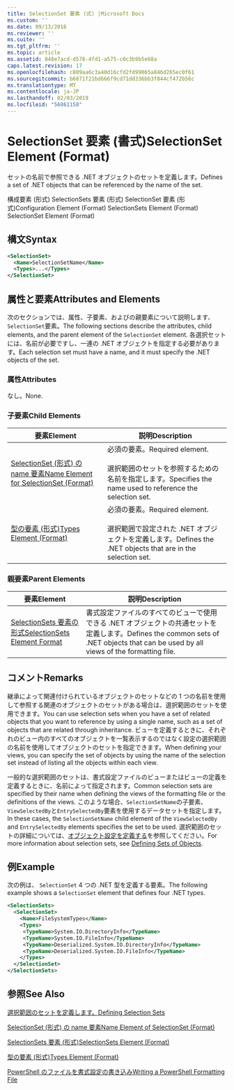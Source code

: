 ```yaml
---
title: SelectionSet 要素 (式) |Microsoft Docs
ms.custom: ''
ms.date: 09/13/2016
ms.reviewer: ''
ms.suite: ''
ms.tgt_pltfrm: ''
ms.topic: article
ms.assetid: 848e7acd-d578-4fd1-a575-c0c3b9b5e68a
caps.latest.revision: 17
ms.openlocfilehash: c809aa6c3a40d16cfd2fd99065a846d265ec0f61
ms.sourcegitcommit: b6871f21bd666f9cd71dd336bb3f844cf472b56c
ms.translationtype: MT
ms.contentlocale: ja-JP
ms.lasthandoff: 02/03/2019
ms.locfileid: "56861158"
---
```

# <a name="selectionset-element-format"></a><span data-ttu-id="2647b-102">SelectionSet 要素 (書式)</span><span class="sxs-lookup"><span data-stu-id="2647b-102">SelectionSet Element (Format)</span></span>

<span data-ttu-id="2647b-103">セットの名前で参照できる .NET オブジェクトのセットを定義します。</span><span class="sxs-lookup"><span data-stu-id="2647b-103">Defines a set of .NET objects that can be referenced by the name of the set.</span></span>

<span data-ttu-id="2647b-104">構成要素 (形式) SelectionSets 要素 (形式) SelectionSet 要素 (形式)</span><span class="sxs-lookup"><span data-stu-id="2647b-104">Configuration Element (Format) SelectionSets Element (Format) SelectionSet Element (Format)</span></span>

## <a name="syntax"></a><span data-ttu-id="2647b-105">構文</span><span class="sxs-lookup"><span data-stu-id="2647b-105">Syntax</span></span>

```xml
<SelectionSet>
  <Name>SelectionSetName</Name>
  <Types>...</Types>
</SelectionSet>
```

## <a name="attributes-and-elements"></a><span data-ttu-id="2647b-106">属性と要素</span><span class="sxs-lookup"><span data-stu-id="2647b-106">Attributes and Elements</span></span>

<span data-ttu-id="2647b-107">次のセクションでは、属性、子要素、およびの親要素について説明します、`SelectionSet`要素。</span><span class="sxs-lookup"><span data-stu-id="2647b-107">The following sections describe the attributes, child elements, and the parent element of the `SelectionSet` element.</span></span> <span data-ttu-id="2647b-108">各選択セットには、名前が必要ですし、一連の .NET オブジェクトを指定する必要があります。</span><span class="sxs-lookup"><span data-stu-id="2647b-108">Each selection set must have a name, and it must specify the .NET objects of the set.</span></span>

### <a name="attributes"></a><span data-ttu-id="2647b-109">属性</span><span class="sxs-lookup"><span data-stu-id="2647b-109">Attributes</span></span>

<span data-ttu-id="2647b-110">なし。</span><span class="sxs-lookup"><span data-stu-id="2647b-110">None.</span></span>

### <a name="child-elements"></a><span data-ttu-id="2647b-111">子要素</span><span class="sxs-lookup"><span data-stu-id="2647b-111">Child Elements</span></span>

|<span data-ttu-id="2647b-112">要素</span><span class="sxs-lookup"><span data-stu-id="2647b-112">Element</span></span>|<span data-ttu-id="2647b-113">説明</span><span class="sxs-lookup"><span data-stu-id="2647b-113">Description</span></span>|
|-------------|-----------------|
|[<span data-ttu-id="2647b-114">SelectionSet (形式) の name 要素</span><span class="sxs-lookup"><span data-stu-id="2647b-114">Name Element for SelectionSet (Format)</span></span>](./name-element-for-selectionset-format.md)|<span data-ttu-id="2647b-115">必須の要素。</span><span class="sxs-lookup"><span data-stu-id="2647b-115">Required element.</span></span><br /><br /> <span data-ttu-id="2647b-116">選択範囲のセットを参照するための名前を指定します。</span><span class="sxs-lookup"><span data-stu-id="2647b-116">Specifies the name used to reference the selection set.</span></span>|
|[<span data-ttu-id="2647b-117">型の要素 (形式)</span><span class="sxs-lookup"><span data-stu-id="2647b-117">Types Element (Format)</span></span>](./types-element-for-selectionset-format.md)|<span data-ttu-id="2647b-118">必須の要素。</span><span class="sxs-lookup"><span data-stu-id="2647b-118">Required element.</span></span><br /><br /> <span data-ttu-id="2647b-119">選択範囲で設定された .NET オブジェクトを定義します。</span><span class="sxs-lookup"><span data-stu-id="2647b-119">Defines the .NET objects that are in the selection set.</span></span>|

### <a name="parent-elements"></a><span data-ttu-id="2647b-120">親要素</span><span class="sxs-lookup"><span data-stu-id="2647b-120">Parent Elements</span></span>

|<span data-ttu-id="2647b-121">要素</span><span class="sxs-lookup"><span data-stu-id="2647b-121">Element</span></span>|<span data-ttu-id="2647b-122">説明</span><span class="sxs-lookup"><span data-stu-id="2647b-122">Description</span></span>|
|-------------|-----------------|
|[<span data-ttu-id="2647b-123">SelectionSets 要素の形式</span><span class="sxs-lookup"><span data-stu-id="2647b-123">SelectionSets Element Format</span></span>](./selectionsets-element-format.md)|<span data-ttu-id="2647b-124">書式設定ファイルのすべてのビューで使用できる .NET オブジェクトの共通セットを定義します。</span><span class="sxs-lookup"><span data-stu-id="2647b-124">Defines the common sets of .NET objects that can be used by all views of the formatting file.</span></span>|

## <a name="remarks"></a><span data-ttu-id="2647b-125">コメント</span><span class="sxs-lookup"><span data-stu-id="2647b-125">Remarks</span></span>

<span data-ttu-id="2647b-126">継承によって関連付けられているオブジェクトのセットなどの 1 つの名前を使用して参照する関連のオブジェクトのセットがある場合は、選択範囲のセットを使用できます。</span><span class="sxs-lookup"><span data-stu-id="2647b-126">You can use selection sets when you have a set of related objects that you want to reference by using a single name, such as a set of objects that are related through inheritance.</span></span> <span data-ttu-id="2647b-127">ビューを定義するときに、それぞれのビュー内のすべてのオブジェクトを一覧表示するのではなく設定の選択範囲の名前を使用してオブジェクトのセットを指定できます。</span><span class="sxs-lookup"><span data-stu-id="2647b-127">When defining your views, you can specify the set of objects by using the name of the selection set instead of listing all the objects within each view.</span></span>

<span data-ttu-id="2647b-128">一般的な選択範囲のセットは、書式設定ファイルのビューまたはビューの定義を定義するときに、名前によって指定されます。</span><span class="sxs-lookup"><span data-stu-id="2647b-128">Common selection sets are specified by their name when defining the views of the formatting file or the definitions of the views.</span></span> <span data-ttu-id="2647b-129">このような場合、`SelectionSetName`の子要素、`ViewSelectedBy`と`EntrySelectedBy`要素を使用するデータセットを指定します。</span><span class="sxs-lookup"><span data-stu-id="2647b-129">In these cases, the `SelectionSetName` child element of the `ViewSelectedBy` and `EntrySelectedBy` elements specifies the set to be used.</span></span> <span data-ttu-id="2647b-130">選択範囲のセットの詳細については、[オブジェクト設定を定義する](./defining-selection-sets.md)を参照してください。</span><span class="sxs-lookup"><span data-stu-id="2647b-130">For more information about selection sets, see [Defining Sets of Objects](./defining-selection-sets.md).</span></span>

## <a name="example"></a><span data-ttu-id="2647b-131">例</span><span class="sxs-lookup"><span data-stu-id="2647b-131">Example</span></span>

<span data-ttu-id="2647b-132">次の例は、 `SelectionSet` 4 つの .NET 型を定義する要素。</span><span class="sxs-lookup"><span data-stu-id="2647b-132">The following example shows a `SelectionSet` element that defines four .NET types.</span></span>

```xml
<SelectionSets>
  <SelectionSet>
    <Name>FileSystemTypes</Name>
    <Types>
     <TypeName>System.IO.DirectoryInfo</TypeName>
     <TypeName>System.IO.FileInfo</TypeName>
     <TypeName>Deserialized.System.IO.DirectoryInfo</TypeName>
     <TypeName>Deserialized.System.IO.FileInfo</TypeName>
    </Types>
  </SelectionSet>
</SelectionSets>
```

## <a name="see-also"></a><span data-ttu-id="2647b-133">参照</span><span class="sxs-lookup"><span data-stu-id="2647b-133">See Also</span></span>

[<span data-ttu-id="2647b-134">選択範囲のセットを定義します。</span><span class="sxs-lookup"><span data-stu-id="2647b-134">Defining Selection Sets</span></span>](./defining-selection-sets.md)

[<span data-ttu-id="2647b-135">SelectionSet (形式) の name 要素</span><span class="sxs-lookup"><span data-stu-id="2647b-135">Name Element of SelectionSet (Format)</span></span>](./name-element-for-selectionset-format.md)

[<span data-ttu-id="2647b-136">SelectionSets 要素 (形式)</span><span class="sxs-lookup"><span data-stu-id="2647b-136">SelectionSets Element (Format)</span></span>](./selectionsets-element-format.md)

[<span data-ttu-id="2647b-137">型の要素 (形式)</span><span class="sxs-lookup"><span data-stu-id="2647b-137">Types Element (Format)</span></span>](./types-element-for-selectionset-format.md)

[<span data-ttu-id="2647b-138">PowerShell のファイルを書式設定の書き込み</span><span class="sxs-lookup"><span data-stu-id="2647b-138">Writing a PowerShell Formatting File</span></span>](./writing-a-powershell-formatting-file.md)
